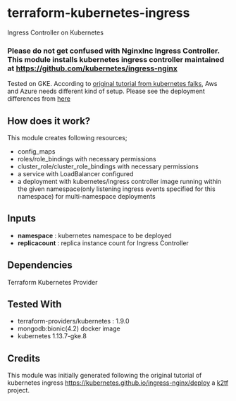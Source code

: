 # terraform-kubernetes-ingress
Ingress Controller on Kubernetes

### Please do not get confused with NginxInc Ingress Controller. This module installs kubernetes ingress controller maintained at https://github.com/kubernetes/ingress-nginx

Tested on GKE. According to [original tutorial from kubernetes falks](https://kubernetes.github.io/ingress-nginx/deploy/), Aws and Azure needs different kind of setup. Please see the deployment differences from [here](https://kubernetes.github.io/ingress-nginx/deploy/)  


## How does it work?

This module creates following resources;

- config_maps
- roles/role_bindings with necessary permissions
- cluster_role/cluster_role_bindings with necessary permissions
- a service with LoadBalancer configured
- a deployment with kubernetes/ingress controller image running within the given namespace(only listening ingress events specified for this namespace) for multi-namespace deployments

## Inputs

- **namespace**     : kubernetes namespace to be deployed
- **replicacount**  : replica instance count for Ingress Controller

## Dependencies

Terraform Kubernetes Provider

## Tested With

- terraform-providers/kubernetes : 1.9.0
- mongodb:bionic(4.2) docker image
- kubernetes 1.13.7-gke.8

## Credits

This module was initially generated following the original tutorial of kubernetes ingress https://kubernetes.github.io/ingress-nginx/deploy a [k2tf](https://github.com/sl1pm4t/k2tf) project.
